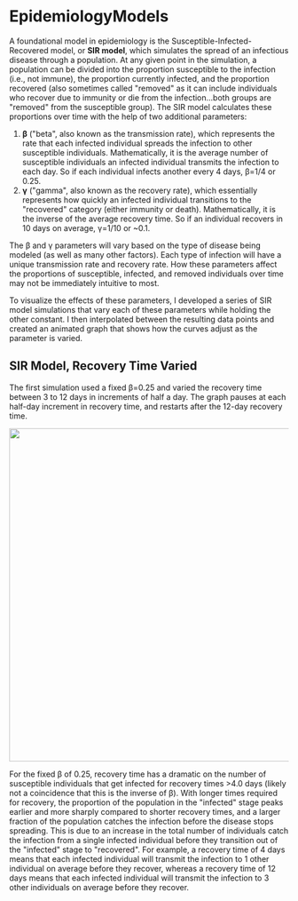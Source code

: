 # EpidemiologyModels
A foundational model in epidemiology is the Susceptible-Infected-Recovered model, or **SIR model**, which simulates the spread of an infectious disease through a population. At any given point in the simulation, a population can be divided into the proportion susceptible to the infection (i.e., not immune), the proportion currently infected, and the proportion recovered (also sometimes called "removed" as it can include individuals who recover due to immunity or die from the infection...both groups are "removed" from the susceptible group).
The SIR model calculates these proportions over time with the help of two additional parameters: 
1) **β** ("beta", also known as the transmission rate), which represents the rate that each infected individual spreads the infection to other susceptible individuals. Mathematically, it is the average number of susceptible individuals an infected individual transmits the infection to each day. So if each individual infects another every 4 days, β=1/4 or 0.25.
2) **γ** ("gamma", also known as the recovery rate), which essentially represents how quickly an infected individual transitions to the "recovered" category (either immunity or death). Mathematically, it is the inverse of the average recovery time. So if an individual recovers in 10 days on average, γ=1/10 or ~0.1.

The β and γ parameters will vary based on the type of disease being modeled (as well as many other factors). Each type of infection will have a unique transmission rate and recovery rate. How these parameters affect the proportions of susceptible, infected, and removed individuals over time may not be immediately intuitive to most.

To visualize the effects of these parameters, I developed a series of SIR model simulations that vary each of these parameters while holding the other constant. I then interpolated between the resulting data points and created an animated graph that shows how the curves adjust as the parameter is varied.

## SIR Model, Recovery Time Varied
The first simulation used a fixed β=0.25 and varied the recovery time between 3 to 12 days in increments of half a day. The graph pauses at each half-day increment in recovery time, and restarts after the 12-day recovery time.

<img src="media/SIRmodel_RecoveryTimeVaried.gif" width="600" height="600"/>

For the fixed β of 0.25, recovery time has a dramatic on the number of susceptible individuals that get infected for recovery times >4.0 days (likely not a coincidence that this is the inverse of β). With longer times required for recovery, the proportion of the population in the "infected" stage peaks earlier and more sharply compared to shorter recovery times, and a larger fraction of the population catches the infection before the disease stops spreading. This is due to an increase in the total number of individuals catch the infection from a single infected individual before they transition out of the "infected" stage to "recovered". For example, a recovery time of 4 days means that each infected individual will transmit the infection to 1 other individual on average before they recover, whereas a recovery time of 12 days means that each infected individual will transmit the infection to 3 other individuals on average before they recover.
